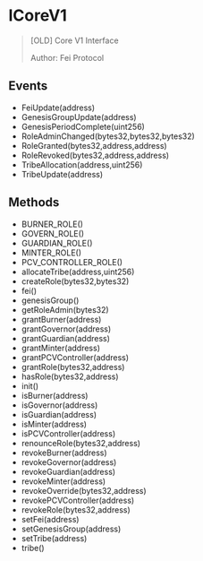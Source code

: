 # ICoreV1

> [OLD] Core V1 Interface
> 
> Author: Fei Protocol

## Events


 - FeiUpdate(address)
 - GenesisGroupUpdate(address)
 - GenesisPeriodComplete(uint256)
 - RoleAdminChanged(bytes32,bytes32,bytes32)
 - RoleGranted(bytes32,address,address)
 - RoleRevoked(bytes32,address,address)
 - TribeAllocation(address,uint256)
 - TribeUpdate(address)

## Methods


 - BURNER_ROLE()
 - GOVERN_ROLE()
 - GUARDIAN_ROLE()
 - MINTER_ROLE()
 - PCV_CONTROLLER_ROLE()
 - allocateTribe(address,uint256)
 - createRole(bytes32,bytes32)
 - fei()
 - genesisGroup()
 - getRoleAdmin(bytes32)
 - grantBurner(address)
 - grantGovernor(address)
 - grantGuardian(address)
 - grantMinter(address)
 - grantPCVController(address)
 - grantRole(bytes32,address)
 - hasRole(bytes32,address)
 - init()
 - isBurner(address)
 - isGovernor(address)
 - isGuardian(address)
 - isMinter(address)
 - isPCVController(address)
 - renounceRole(bytes32,address)
 - revokeBurner(address)
 - revokeGovernor(address)
 - revokeGuardian(address)
 - revokeMinter(address)
 - revokeOverride(bytes32,address)
 - revokePCVController(address)
 - revokeRole(bytes32,address)
 - setFei(address)
 - setGenesisGroup(address)
 - setTribe(address)
 - tribe()
